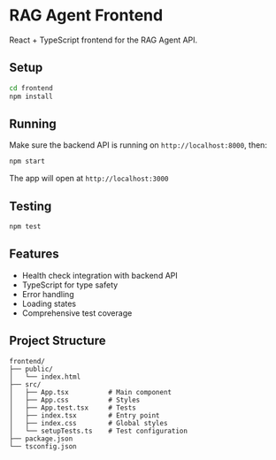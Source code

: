 # RAG Agent Frontend

React + TypeScript frontend for the RAG Agent API.

## Setup

```bash
cd frontend
npm install
```

## Running

Make sure the backend API is running on `http://localhost:8000`, then:

```bash
npm start
```

The app will open at `http://localhost:3000`

## Testing

```bash
npm test
```

## Features

- Health check integration with backend API
- TypeScript for type safety
- Error handling
- Loading states
- Comprehensive test coverage

## Project Structure

```
frontend/
├── public/
│   └── index.html
├── src/
│   ├── App.tsx          # Main component
│   ├── App.css          # Styles
│   ├── App.test.tsx     # Tests
│   ├── index.tsx        # Entry point
│   ├── index.css        # Global styles
│   └── setupTests.ts    # Test configuration
├── package.json
└── tsconfig.json
```